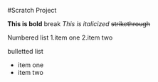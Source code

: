 #Scratch Project

**This is bold** break
*This is italicized*
~~strikethrough~~

Numbered list
1.item one
2.item two

bulletted list
* item one
* item two
